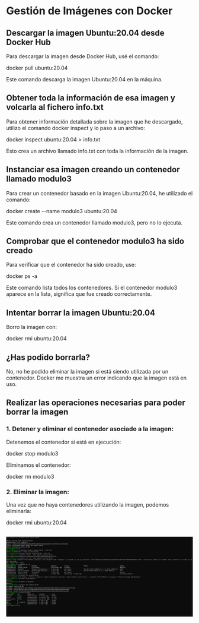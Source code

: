 # Gestión de Imágenes con Docker

## Descargar la imagen Ubuntu:20.04 desde Docker Hub

Para descargar la imagen desde Docker Hub, usé el comando:

docker pull ubuntu:20.04

Este comando descarga la imagen Ubuntu:20.04 en la máquina.

## Obtener toda la información de esa imagen y volcarla al fichero info.txt

Para obtener información detallada sobre la imagen que he descargado, utilizo el comando docker inspect y lo paso a un archivo:

docker inspect ubuntu:20.04 > info.txt

Esto crea un archivo llamado info.txt con toda la información de la imagen.

## Instanciar esa imagen creando un contenedor llamado modulo3

Para crear un contenedor basado en la imagen Ubuntu:20.04, he utilizado el comando:

docker create --name modulo3 ubuntu:20.04

Este comando crea un contenedor llamado modulo3, pero no lo ejecuta.

## Comprobar que el contenedor modulo3 ha sido creado

Para verificar que el contenedor ha sido creado, use:

docker ps -a

Este comando lista todos los contenedores. Si el contenedor modulo3 aparece en la lista, significa que fue creado correctamente.

## Intentar borrar la imagen Ubuntu:20.04

Borro la imagen con:

docker rmi ubuntu:20.04

## ¿Has podido borrarla?

No, no he podido eliminar la imagen si está siendo utilizada por un contenedor. Docker me muestra un error indicando que la imagen está en uso.

## Realizar las operaciones necesarias para poder borrar la imagen

### 1. Detener y eliminar el contenedor asociado a la imagen:

Detenemos el contenedor si está en ejecución:


docker stop modulo3

Eliminamos el contenedor:

docker rm modulo3

### 2. Eliminar la imagen:

Una vez que no haya contenedores utilizando la imagen, podemos eliminarla:

docker rmi ubuntu:20.04

## ![](https://github.com/rbordel2102/Despliegue/blob/master/EjerciciosDocker/06/Captura1.PNG)